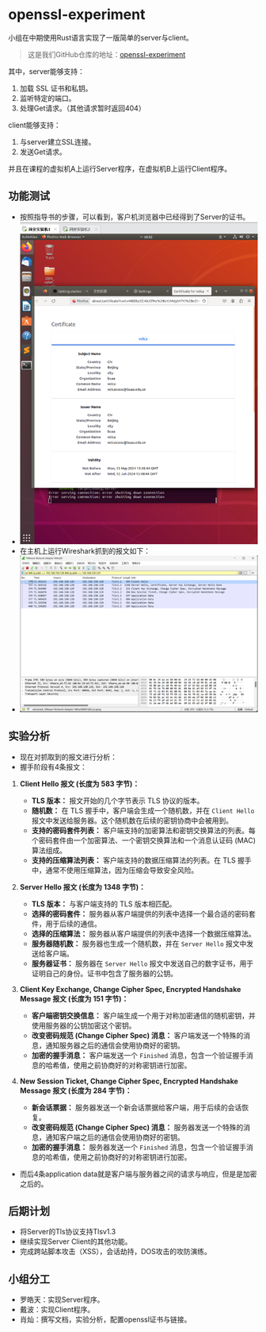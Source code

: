 # openssl-experiment

小组在中期使用Rust语言实现了一版简单的server与client。

> 这是我们GitHub仓库的地址：[openssl-experiment](https://github.com/volcaxiao/openssl-experiment)

其中，server能够支持：
1. 加载 SSL 证书和私钥。
2. 监听特定的端口。
3. 处理Get请求。（其他请求暂时返回404）

client能够支持：
1. 与server建立SSL连接。
2. 发送Get请求。

并且在课程的虚拟机A上运行Server程序，在虚拟机B上运行Client程序。

## 功能测试

- 按照指导书的步骤，可以看到，客户机浏览器中已经得到了Server的证书。
- ![alt text](asserts/image.png)
- 在主机上运行Wireshark抓到的报文如下：
- ![alt text](asserts/image-1.png)

## 实验分析

- 现在对抓取到的报文进行分析：
- 握手阶段有4条报文：

1. **Client Hello 报文 (长度为 583 字节)：**
    - **TLS 版本：** 报文开始的几个字节表示 TLS 协议的版本。
    - **随机数：** 在 TLS 握手中，客户端会生成一个随机数，并在 `Client Hello` 报文中发送给服务器。这个随机数在后续的密钥协商中会被用到。
    - **支持的密码套件列表：** 客户端支持的加密算法和密钥交换算法的列表。每个密码套件由一个加密算法、一个密钥交换算法和一个消息认证码 (MAC) 算法组成。
    - **支持的压缩算法列表：** 客户端支持的数据压缩算法的列表。在 TLS 握手中，通常不使用压缩算法，因为压缩会导致安全风险。

2. **Server Hello 报文 (长度为 1348 字节)：**
    - **TLS 版本：** 与客户端支持的 TLS 版本相匹配。
    - **选择的密码套件：** 服务器从客户端提供的列表中选择一个最合适的密码套件，用于后续的通信。
    - **选择的压缩算法：** 服务器从客户端提供的列表中选择一个数据压缩算法。
    - **服务器随机数：** 服务器也生成一个随机数，并在 `Server Hello` 报文中发送给客户端。
    - **服务器证书：** 服务器在 `Server Hello` 报文中发送自己的数字证书，用于证明自己的身份。证书中包含了服务器的公钥。

3. **Client Key Exchange, Change Cipher Spec, Encrypted Handshake Message 报文 (长度为 151 字节)：**
    - **客户端密钥交换信息：** 客户端生成一个用于对称加密通信的随机密钥，并使用服务器的公钥加密这个密钥。
    - **改变密码规范 (Change Cipher Spec) 消息：** 客户端发送一个特殊的消息，通知服务器之后的通信会使用协商好的密钥。
    - **加密的握手消息：** 客户端发送一个 `Finished` 消息，包含一个验证握手消息的哈希值，使用之前协商好的对称密钥进行加密。

4. **New Session Ticket, Change Cipher Spec, Encrypted Handshake Message 报文 (长度为 284 字节)：**
    - **新会话票据：** 服务器发送一个新会话票据给客户端，用于后续的会话恢复。
    - **改变密码规范 (Change Cipher Spec) 消息：** 服务器发送一个特殊的消息，通知客户端之后的通信会使用协商好的密钥。
    - **加密的握手消息：** 服务器发送一个 `Finished` 消息，包含一个验证握手消息的哈希值，使用之前协商好的对称密钥进行加密。

- 而后4条application data就是客户端与服务器之间的请求与响应，但是是加密之后的。

## 后期计划

- 将Server的Tls协议支持Tlsv1.3
- 继续实现Server Client的其他功能。
- 完成跨站脚本攻击（XSS），会话劫持，DOS攻击的攻防演练。

## 小组分工

- 罗皓天：实现Server程序。
- 戴波：实现Client程序。
- 肖灿：撰写文档，实验分析，配置openssl证书与链接。
